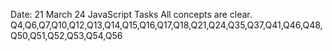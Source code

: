 Date: 21 March 24 JavaScript Tasks
All concepts are clear. 
Q4,Q6,Q7,Q10,Q12,Q13,Q14,Q15,Q16,Q17,Q18,Q21,Q24,Q35,Q37,Q41,Q46,Q48,Q50,Q51,Q52,Q53,Q54,Q56
